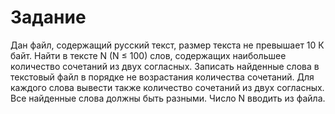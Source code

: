 # Задание

Дан файл, содержащий русский текст, размер текста не превышает 10 К байт. 
Найти в тексте N (N ≤ 100) слов, содержащих наибольшее количество сочетаний из двух согласных. 
Записать найденные слова в текстовый файл в порядке не возрастания количества сочетаний. 
Для каждого слова вывести также количество сочетаний из двух согласных. Все найденные слова должны быть разными. 
Число N вводить из файла.